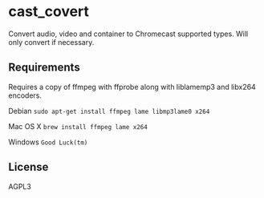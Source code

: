 # cast_covert

Convert audio, video and container to Chromecast supported types. Will only convert if necessary.

## Requirements
Requires a copy of ffmpeg with ffprobe along with liblamemp3 and libx264 encoders.

Debian
`sudo apt-get install ffmpeg lame libmp3lame0 x264`

Mac OS X
`brew install ffmpeg lame x264`

Windows
`Good Luck(tm)`


## License
AGPL3
